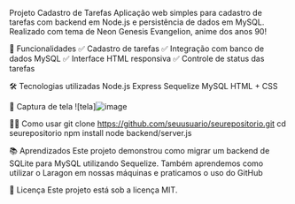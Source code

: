 Projeto Cadastro de Tarefas
Aplicação web simples para cadastro de tarefas com backend em Node.js e persistência de dados em MySQL. 
Realizado com tema de Neon Genesis Evangelion, anime dos anos 90!

🚀 Funcionalidades
✅ Cadastro de tarefas
✅ Integração com banco de dados MySQL
✅ Interface HTML responsiva
✅ Controle de status das tarefas

🛠️ Tecnologias utilizadas
Node.js
Express
Sequelize
MySQL
HTML + CSS

📸 Captura de tela
![tela]![image](https://github.com/user-attachments/assets/608acdf7-d2d1-407b-9989-30720d27da0a)


🧑‍💻 Como usar
git clone https://github.com/seuusuario/seurepositorio.git
cd seurepositorio
npm install
node backend/server.js


📚 Aprendizados
Este projeto demonstrou como migrar um backend de SQLite para MySQL utilizando Sequelize.
Também aprendemos como utilizar o Laragon em nossas máquinas e praticamos o uso do GitHub

📄 Licença
Este projeto está sob a licença MIT.
